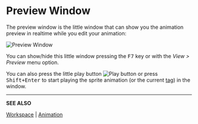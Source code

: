 # Preview Window

The preview window is the little window that can show you the
animation preview in realtime while you edit your animation:

<img src="/docs/preview-window/preview-window.png" alt="Preview Window" class="x2" />

You can show/hide this little window pressing the <kbd>F7</kbd> key or with the
*View > Preview* menu option.

You can also press the little play button ![Play
button](preview-window/play-button.png) or press <kbd>Shift+Enter</kbd> to
start playing the sprite animation (or the current [tag](tags.md)) in
the window.

---

**SEE ALSO**

[Workspace](workspace.md) |
[Animation](animation.md)
